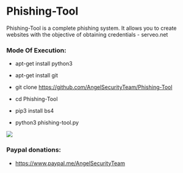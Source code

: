 # Phishing-Tool

Phishing-Tool is a complete phishing system. It allows you to create websites with the objective of obtaining credentials - serveo.net

<h3> Mode Of Execution: </h3>

* apt-get install python3

* apt-get install git

* git clone https://github.com/AngelSecurityTeam/Phishing-Tool

* cd Phishing-Tool

* pip3 install bs4

* python3 phishing-tool.py

<img src="https://github.com/AngelSecurityTeam/Phishing-Tool/blob/master/phishing-serveo.png">

<h3> Paypal donations: </h3>

* https://www.paypal.me/AngelSecurityTeam
